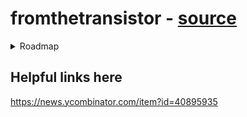 # fromthetransistor - [source](https://github.com/geohot/fromthetransistor)

<details>
<summary> Roadmap </summary>
**Section 1: Intro: Cheating our way past the transistor (0.5 недели)**

* **Цели:** Понять концептуально, как транзисторы используются для создания логики, что такое FPGA (ПЛИС) и LUT, как работает эмуляция железа.
* **Материалы:**
    * **Концепции:**
        * Книга: **"Code: The Hidden Language of Computer Hardware and Software" by Charles Petzold**. Отличное неформальное введение в то, как компьютеры работают, начиная с простых концепций вроде азбуки Морзе и заканчивая логическими элементами и процессорами. Идеально для интуитивного понимания. (Есть русский перевод).
        * Статьи/Видео: Поищи "How transistors work", "Logic gates explained", "What is an FPGA?", "Lookup Tables (LUTs) in FPGAs explained". Много хороших видео на YouTube (каналы вроде Ben Eater, Technology Connections, Computerphile).
    * **Эмуляция (Verilator):**
        * Документация Verilator: [https://verilator.org/guide/latest/](https://verilator.org/guide/latest/) (для ознакомления, что это такое).
        * Статьи: "Hardware Simulation Basics", "Introduction to Verilator".

**Section 2: Bringup: What language is hardware coded in? (0.5 недели)**

* **Цели:** Начать писать на Verilog, настроить симулятор (Verilator), реализовать простой модуль (UART), понять концепцию MMIO (Memory-Mapped I/O).
* **Материалы:**
    * **Verilog:**
        * Учебник/Туториалы:
            * **"Verilog HDL" by Samir Palnitkar:** Классический учебник, довольно подробный. Может быть сложным для начала.
            * Онлайн-туториалы: [ASIC World Verilog Tutorial](http://www.asic-world.com/verilog/veritut.html), [nandland.com Verilog tutorials](https://nandland.com/verilog/tutorials/index.html), ZipCPU Blog (много практических статей по Verilog/FPGA).
            * Курсы: Поищи на Coursera/EdX курсы по "Digital Logic Design" или "HDL Verilog".
        * Практика: Начни с простых примеров – логические элементы, мультиплексоры, счетчики.
    * **UART & MMIO:**
        * Статьи/Туториалы: "Implementing UART in Verilog", "Understanding Memory-Mapped I/O (MMIO)". Часто это часть туториалов по работе с FPGA и микроконтроллерами.
        * Книга: **"Digital Design and Computer Architecture, ARM Edition" by Harris & Harris.** Эта книга будет полезна и дальше, она связывает цифровой дизайн с архитектурой ARM и часто объясняет такие интерфейсы.

**Section 3: Processor: What is a processor anyway? (3 недели)**

* **Цели:** Изучить ассемблер ARM, написать простой ассемблер на Python, спроектировать и реализовать ядро процессора ARM7 на Verilog, создать загрузочный ROM.
* **Материалы:**
    * **ARM Assembly:**
        * Документация: **ARM Architecture Reference Manual (ARM ARM).** Очень подробный, официальный источник. Ищи версию для ARMv4T (архитектура ARM7TDMI).
        * Туториалы: Azeria Labs (хотя больше уклон в безопасность, есть хорошие статьи по ARM assembly), поищи "ARM assembly tutorial for beginners".
        * Книга: "Modern Assembly Language Programming with the ARM Processor" by Daniel Kusswurm.
        * Практика: Пиши простые программы на ассемблере, используй эмулятор (например, QEMU) для их запуска и отладки.
    * **Assembler (Python):**
        * Тут главное – знание Python (у тебя есть) и понимание формата инструкций ARM и структуры бинарного файла. Туториалы по парсингу строк и работе с бинарными данными в Python.
    * **CPU Design (Verilog):**
        * Книги:
            * **"Digital Design and Computer Architecture, ARM Edition" by Harris & Harris:** Ключевая книга для этой секции.
            * **"Computer Organization and Design" by Patterson & Hennessy:** Классика по архитектуре ЭВМ, объясняет конвейеры, кэши и т.д. (Есть русский перевод).
        * Онлайн-ресурсы: nandland, ZipCPU blog, статьи/курсы по "CPU Pipelining", "Computer Architecture".
        * Практика: Начинай с очень простого однотактового процессора, потом добавляй конвейер (fetch, decode, execute). Изучай существующие простые ядра на Verilog (на GitHub, OpenCores).
    * **Boot ROM (Assembler):**
        * Используй знания ARM assembly. Задача – написать код, который инициализирует UART и умеет принимать данные по нему для загрузки в память.

**Section 4: Compiler: A “high” level language (3 недели)**

* **Цели:** Изучить основы теории компиляторов, написать компилятор C на Haskell, написать линковщик на Python, создать базовую libc, реализовать Ethernet-контроллер на Verilog и написать загрузчик на C.
* **Материалы:**
    * **Compiler Theory & Implementation (Haskell):**
        * Книги:
            * **"Compilers: Principles, Techniques, & Tools" (Dragon Book) by Aho, Lam, Sethi, Ullman:** Классика, очень теоретическая.
            * **"Crafting Interpreters" by Robert Nystrom:** Отличная онлайн-книга, очень практичная (хотя и про интерпретаторы, многие концепции пересекаются).
            * **"Engineering a Compiler" by Cooper & Torczon:** Более современный и практический взгляд.
        * **Haskell:**
            * **"Learn You a Haskell for Great Good!"**: Популярное и доступное введение (есть онлайн-версия).
            * Официальная документация Haskell, туториалы. Учитывая твой опыт, фокусируйся на основах ФП, типах, IO. Haskell – сложный выбор для первого компилятора, будь готов к трудностям.
        * Практика: Начни с парсинга простого языка, затем генерация абстрактного синтаксического дерева (AST), потом кодогенерация в ARM assembly.
    * **Linker (Python):**
        * Книга: **"Linkers and Loaders" by John Levine:** Классика, описывает все детали.
        * Статьи/Документация: Изучи формат ELF (`man elf`), принципы релокации, таблицы символов.
    * **C Programming & libc:**
        * Книга: **"The C Programming Language" (K&R) by Kernighan & Ritchie:** Основа основ. (Есть русский перевод).
        * Онлайн-ресурсы: [learn-c.org](https://www.learn-c.org/), туториалы по указателям, управлению памятью, структурам.
        * Практика: Реализуй базовые функции: `memcpy`, `memset`, `strlen`, `printf` (упрощенный).
    * **Ethernet Controller (Verilog):**
        * Даташиты на Ethernet PHY чипы (например, LAN8720).
        * Статьи/Туториалы: "Implementing Ethernet MAC in Verilog", понимание интерфейсов MII/RMII/GMII.
        * Снова "Digital Design and Computer Architecture".
    * **Bootloader (C):**
        * Используй знания C и понимание работы Ethernet. Задача – принять ядро ОС по сети (например, UDP/TFTP) и загрузить его в память.

**Section 5: Operating System: Software we take for granted (3 недели)**

* **Цели:** Спроектировать MMU (Memory Management Unit) на Verilog, написать ядро ОС (UNIX-подобное) на C с поддержкой процессов, системных вызовов, памяти, реализовать драйвер SD-карты и файловую систему FAT, написать первые user-space программы.
* **Материалы:**
    * **OS Concepts:**
        * Книги:
            * **"Operating System Concepts" (Dinosaur Book) by Silberschatz, Galvin, Gagne:** Стандартный учебник. (Есть русский перевод).
            * **"Modern Operating Systems" by Andrew S. Tanenbaum:** Еще одна классика. (Есть русский перевод).
        * Онлайн-ресурс: **OSDev Wiki ([wiki.osdev.org](https://wiki.osdev.org/))**: Бесценный ресурс для тех, кто пишет свою ОС с нуля. Содержит огромное количество информации по всем аспектам.
        * Книга: "Linux Kernel Development" by Robert Love: Дает понимание, как устроено реальное ядро Linux.
    * **MMU (Verilog):**
        * Книги по архитектуре (Harris & Harris, Patterson & Hennessy).
        * ARM Architecture Reference Manual (секция про MMU/MPU).
        * Статьи на OSDev Wiki про Paging и Virtual Memory.
    * **OS Kernel (C):**
        * Продвинутое C: K&R, "Linux Kernel Development".
        * OSDev Wiki: Статьи про scheduling, process management, system calls, virtual memory management.
        * Практика: Начинай с малого – переключение задач, простой планировщик, обработка прерываний, реализация системных вызовов (`fork`, `execve`, `open`, `read`, `write` и т.д.).
    * **SD Card Driver (Verilog + C):**
        * Спецификации SD Card (можно найти онлайн).
        * Даташиты на контроллеры SPI/SDIO.
        * Примеры реализации SPI/SDIO на Verilog.
        * Статьи на OSDev Wiki по драйверам SD Card.
    * **FAT Filesystem (C):**
        * Спецификация FAT (от Microsoft или из других источников).
        * Статьи на OSDev Wiki по FAT.
        * Примеры реализаций FAT.
    * **User Space Programs (C):**
        * Простые программы, использующие реализованные системные вызовы.

**Section 6: Browser: Coming online (1 неделя)**

* **Цели:** Реализовать TCP/IP стек в ядре, добавить сетевые системные вызовы, написать простой `telnetd`, реализовать динамическую линковку, написать текстовый веб-браузер.
* **Материалы:**
    * **Networking (TCP/IP Stack, Sockets):**
        * Книги:
            * **"TCP/IP Illustrated, Vol. 1: The Protocols" by W. Richard Stevens:** Библия по TCP/IP.
            * **"Computer Networking: A Top-Down Approach" by Kurose & Ross:** Хороший учебник.
        * Туториал: **Beej's Guide to Network Programming:** Отличный практический гайд по сокетам на C.
        * Практика: Реализация основных частей IP, UDP, TCP. Добавление сокетных syscalls (`socket`, `bind`, `connect`, `send`, `recv`).
    * **Telnetd (C):**
        * Используй знания сокетов C. Простая программа, которая слушает порт, принимает соединения и запускает shell для каждого клиента.
    * **Dynamic Linking (C):**
        * Книга: "Linkers and Loaders" by Levine.
        * Статьи на OSDev Wiki про Dynamic Linking.
        * `man ld.so`, `man dlopen`. Статьи про PLT/GOT.
        * Потребуется модификация линковщика из Section 4.
    * **Text Web Browser (C):**
        * Основы HTTP (RFC 2616 и более новые).
        * Парсинг HTML (очень упрощенный).
        * Работа с терминалом (ANSI escape codes для "красивостей").
        * Используй сетевой стек и динамическую линковку.

**Section 7: Physical: Running on real hardware (1 неделя)**

* **Цели:** Научиться прошивать FPGA через JTAG, спроектировать и (опционально) собрать плату, запустить весь созданный стек на реальном железе.
* **Материалы:**
    * **JTAG:**
        * Статьи/Обзоры JTAG протокола.
        * Документация OpenOCD (если используется).
        * Туториалы по bit-banging JTAG с помощью MCU.
    * **Board Design:**
        * Книги/Ресурсы: "The Art of Electronics" by Horowitz & Hill (фундаментальный справочник). Туториалы SparkFun/Adafruit по основам электроники. Туториалы по KiCad/Eagle (ПО для проектирования плат). Рекомендации вендоров FPGA по дизайну плат. EEVblog (видеоблог по электронике).
    * **Reflow Soldering:**
        * Туториалы/Видео по DIY SMT пайке (паяльные пасты, фены, "тостерные печи"). **Осторожно, требует соблюдения техники безопасности!**
    * **Bringup:**
        * Документация к выбранной FPGA/плате.
        * Процесс синтеза и имплементации Verilog кода с помощью инструментов вендора (Vivado для Xilinx, Quartus для Intel/Altera).

</details>

## Helpful links here
https://news.ycombinator.com/item?id=40895935
